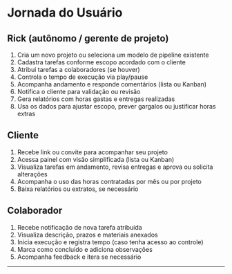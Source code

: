 # Jornada do Usuário

## Rick (autônomo / gerente de projeto)

1. Cria um novo projeto ou seleciona um modelo de pipeline existente
2. Cadastra tarefas conforme escopo acordado com o cliente
3. Atribui tarefas a colaboradores (se houver)
4. Controla o tempo de execução via play/pause
5. Acompanha andamento e responde comentários (lista ou Kanban)
6. Notifica o cliente para validação ou revisão
7. Gera relatórios com horas gastas e entregas realizadas
8. Usa os dados para ajustar escopo, prever gargalos ou justificar horas extras

## Cliente

1. Recebe link ou convite para acompanhar seu projeto
2. Acessa painel com visão simplificada (lista ou Kanban)
3. Visualiza tarefas em andamento, revisa entregas e aprova ou solicita alterações
4. Acompanha o uso das horas contratadas por mês ou por projeto
5. Baixa relatórios ou extratos, se necessário

## Colaborador

1. Recebe notificação de nova tarefa atribuída
2. Visualiza descrição, prazos e materiais anexados
3. Inicia execução e registra tempo (caso tenha acesso ao controle)
4. Marca como concluído e adiciona observações
5. Acompanha feedback e itera se necessário

---
